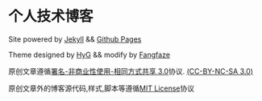 # 个人技术博客

Site powered by  [Jekyll](https://jekyllrb.com/) && [Github Pages](https://pages.github.com/)

Theme designed by [HyG](https://github.com/Gaohaoyang) && modify by [Fangfaze](https://github.com/fangfaze)

原创文章遵循[署名-非商业性使用-相同方式共享 3.0](https://creativecommons.org/licenses/by-nc-sa/3.0/deed.zh)协议. [(CC-BY-NC-SA 3.0)](https://creativecommons.org/licenses/by-nc-sa/3.0/deed.zh)

原创文章外的博客源代码,样式,脚本等遵循[MIT License](https://github.com/fangfaze/fangfaze.github.io/blob/master/LICENSE)协议

